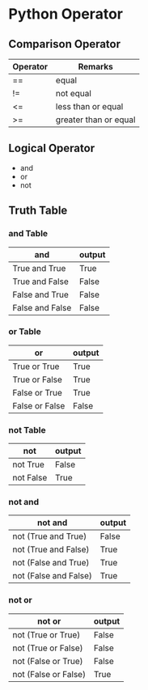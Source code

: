 # Python Operator

## Comparison Operator

| Operator | Remarks |
|----------| --------|
| == |  equal |
| != | not equal |
| <= | less than or equal |
| >= | greater than or equal |

## Logical Operator

- and
- or
- not

## Truth Table

### and Table

| and | output |
|-----|--------|
| True and True | True |
| True and False | False |
| False and True | False |
| False and False | False |

### or Table

| or | output |
|-----|--------|
| True or True | True |
| True or False | True |
| False or True | True |
| False or False | False |

### not Table

|  not | output |
|-----|--------|
| not True | False |
| not False | True |

### not and

| not and | output|
| --------| ------|
| not (True and True) | False |
| not (True and False) | True |
| not (False and True) | True |
| not (False and False) | True |

### not or

| not or | output|
| --------| ------|
| not (True or True) | False |
| not (True or False) | False |
| not (False or True) | False |
| not (False or False) | True |
